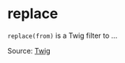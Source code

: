 # replace

`replace(from)` is a Twig filter to ...


Source: [Twig](https://twig.symfony.com/replace)